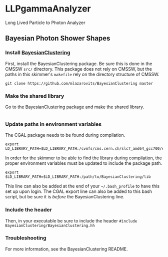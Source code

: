# LLPgammaAnalyzer
Long Lived Particle to Photon Analyzer

## Bayesian Photon Shower Shapes
### Install [BayesianClustering](https://github.com/mlazarovits/BayesianClustering)
First, install the BayesianClustering package. Be sure this is done in the CMSSW `src/` directory. This package does not rely on CMSSW, but the paths in this skimmer's `makefile` rely on the directory structure of CMSSW.
```
git clone https://github.com/mlazarovits/BayesianClustering master
```
### Make the shared library
Go to the BayesianClustering package and make the shared library.
``` make lpclib
```
### Update paths in environment variables
The CGAL package needs to be found during compilation.
```
export LD_LIBRARY_PATH=$LD_LIBRARY_PATH:/cvmfs/cms.cern.ch/slc7_amd64_gcc700/external/cgal/4.2/lib
```
In order for the skimmer to be able to find the library during compilation, the proper environment variables must be updated to include the package path.
```
export $LD_LIBRARY_PATH=$LD_LIBRARY_PATH:/path/to/BayesianClustering/lib
```
This line can also be added at the end of your `~/.bash_profile` to have this set up upon login. The CGAL export line can also be added to this bash script, but be sure it is *before* the BayesianClustering line.

### Include the header
Then, in your executable be sure to include the header `#include BayesianClustering/BayesianClustering.hh`

### Troubleshooting
For more information, see the BayesianClustering README.
